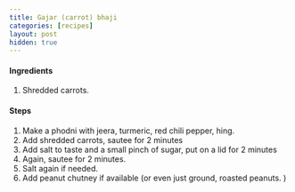 ```yaml
---
title: Gajar (carrot) bhaji
categories: [recipes]
layout: post
hidden: true
---
```


#### Ingredients
1. Shredded carrots.

#### Steps
1. Make a phodni with jeera, turmeric, red chili pepper, hing.
2. Add shredded carrots, sautee for 2 minutes
3. Add salt to taste and a small pinch of sugar, put on a lid for 2 minutes
4. Again, sautee for 2 minutes.
5. Salt again if needed.
6. Add peanut chutney if available (or even just ground, roasted peanuts. )
